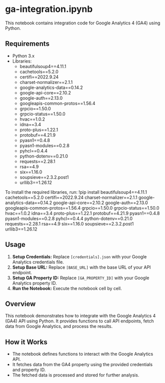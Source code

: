 # ga-integration.ipynb

This notebook contains integration code for Google Analytics 4 (GA4) using Python.

## Requirements

- Python 3.x
- Libraries:
  - beautifulsoup4==4.11.1
  - cachetools==5.2.0
  - certifi==2022.9.24
  - charset-normalizer==2.1.1
  - google-analytics-data==0.14.2
  - google-api-core==2.10.2
  - google-auth==2.13.0
  - googleapis-common-protos==1.56.4
  - grpcio==1.50.0
  - grpcio-status==1.50.0
  - hvac==1.0.2
  - idna==3.4
  - proto-plus==1.22.1
  - protobuf==4.21.9
  - pyasn1==0.4.8
  - pyasn1-modules==0.2.8
  - pyhcl==0.4.4
  - python-dotenv==0.21.0
  - requests==2.28.1
  - rsa==4.9
  - six==1.16.0
  - soupsieve==2.3.2.post1
  - urllib3==1.26.12

To install the required libraries, run:
!pip install beautifulsoup4==4.11.1 cachetools==5.2.0 certifi==2022.9.24 charset-normalizer==2.1.1 google-analytics-data==0.14.2 google-api-core==2.10.2 google-auth==2.13.0 googleapis-common-protos==1.56.4 grpcio==1.50.0 grpcio-status==1.50.0 hvac==1.0.2 idna==3.4 proto-plus==1.22.1 protobuf==4.21.9 pyasn1==0.4.8 pyasn1-modules==0.2.8 pyhcl==0.4.4 python-dotenv==0.21.0 requests==2.28.1 rsa==4.9 six==1.16.0 soupsieve==2.3.2.post1 urllib3==1.26.12


## Usage

1. **Setup Credentials:** Replace `[credentials].json` with your Google Analytics credentials file.
2. **Setup Base URL:** Replace `[BASE_URL]` with the base URL of your API endpoint.
3. **Setup GA Property ID:** Replace `[GA_PROPERTY_ID]` with your Google Analytics property ID.
4. **Run the Notebook:** Execute the notebook cell by cell.

## Overview

This notebook demonstrates how to integrate with the Google Analytics 4 (GA4) API using Python. It provides functions to call API endpoints, fetch data from Google Analytics, and process the results.

## How it Works

- The notebook defines functions to interact with the Google Analytics API.
- It fetches data from the GA4 property using the provided credentials and property ID.
- The fetched data is processed and stored for further analysis.

